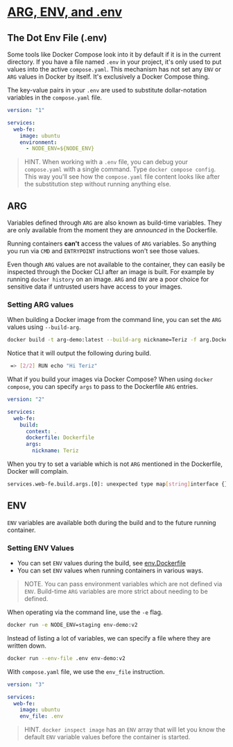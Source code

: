 # [ARG, ENV, and .env](https://vsupalov.com/docker-arg-env-variable-guide/)

## The Dot Env File (.env)

Some tools like Docker Compose look into it by default if it is in the current directory. If you have a file named `.env` in your project, it's only used to put values into the active `compose.yaml`. This mechanism has not set any `ENV` or `ARG` values in Docker by itself. It's exclusively a Docker Compose thing.

The key-value pairs in your `.env` are used to substitute dollar-notation variables in the `compose.yaml` file.

```yaml
version: "1"

services:
  web-fe:
    image: ubuntu
    environment:
      - NODE_ENV=${NODE_ENV}
```

> HINT. When working with a `.env` file, you can debug your `compose.yaml` with a single command. Type `docker compose config`. This way you'll see how the `compose.yaml` file content looks like after the substitution step without running anything else.

## ARG

Variables defined through `ARG` are also known as build-time variables. They are only available from the moment they are _announced_ in the Dockerfile.

Running containers **can't** access the values of `ARG` variables. So anything you run via `CMD` and `ENTRYPOINT` instructions won't see those values.

Even though `ARG` values are not available to the container, they can easily be inspected through the Docker CLI after an image is built. For example by running `docker history` on an image. `ARG` and `ENV` are a poor choice for sensitive data if untrusted users have access to your images.

### Setting ARG values

When building a Docker image from the command line, you can set the `ARG` values using `--build-arg`.

```bash
docker build -t arg-demo:latest --build-arg nickname=Teriz -f arg.Dockerfile .
```

Notice that it will output the following during build.

```bash
 => [2/2] RUN echo "Hi Teriz"
```

What if you build your images via Docker Compose? When using `docker compose`, you can specify `args` to pass to the Dockerfile `ARG` entries.

```yaml
version: "2"

services:
  web-fe:
    build:
      context: .
      dockerfile: Dockerfile
      args:
        nickname: Teriz
```

When you try to set a variable which is not `ARG` mentioned in the Dockerfile, Docker will complain.

```bash
services.web-fe.build.args.[0]: unexpected type map[string]interface {}
```

## ENV

`ENV` variables are available both during the build and to the future running container.

### Setting ENV Values

- You can set `ENV` values during the build, see [env.Dockerfile](./arg.Dockerfile)
- You can set `ENV` values when running containers in various ways.

> NOTE. You can pass environment variables which are not defined via `ENV`. Build-time `ARG` variables are more strict about needing to be defined.

When operating via the command line, use the `-e` flag.

```bash
docker run -e NODE_ENV=staging env-demo:v2
```

Instead of listing a lot of variables, we can specify a file where they are written down.

```bash
docker run --env-file .env env-demo:v2
```

With `compose.yaml` file, we use the `env_file` instruction.

```yaml
version: "3"

services:
  web-fe:
    image: ubuntu
    env_file: .env
```

> HINT. `docker inspect image` has an `ENV` array that will let you know the default `ENV` variable values before the container is started.
